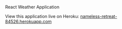 React Weather Application

View this application live on Heroku: [nameless-retreat-84526.herokuapp.com](http://nameless-retreat-84526.herokuapp.com/#/?_k=qln1jq)
